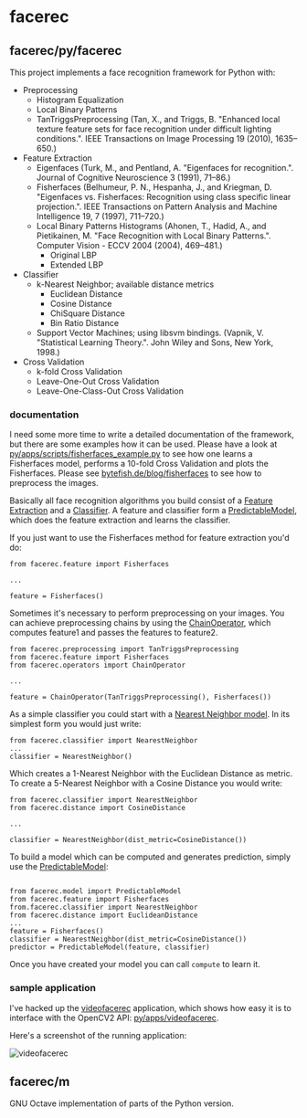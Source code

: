# facerec #

## facerec/py/facerec ##

This project implements a face recognition framework for Python with:

* Preprocessing
    * Histogram Equalization
    * Local Binary Patterns
    * TanTriggsPreprocessing (Tan, X., and Triggs, B. "Enhanced local texture feature sets for face recognition under difficult lighting conditions.". IEEE Transactions on Image Processing 19 (2010), 1635–650.)
* Feature Extraction
    * Eigenfaces (Turk, M., and Pentland, A. "Eigenfaces for recognition.". Journal of Cognitive Neuroscience 3 (1991), 71–86.)
    * Fisherfaces (Belhumeur, P. N., Hespanha, J., and Kriegman, D. "Eigenfaces vs. Fisherfaces: Recognition using class specific linear projection.". IEEE Transactions on Pattern Analysis and Machine Intelligence 19, 7 (1997), 711–720.)
    * Local Binary Patterns Histograms (Ahonen, T., Hadid, A., and Pietikainen, M. "Face Recognition with Local Binary Patterns.". Computer Vision - ECCV 2004 (2004), 469–481.)
        * Original LBP
        * Extended LBP
* Classifier
    * k-Nearest Neighbor; available distance metrics
        * Euclidean Distance
        * Cosine Distance
        * ChiSquare Distance
        * Bin Ratio Distance
    * Support Vector Machines; using libsvm bindings. (Vapnik, V. "Statistical Learning Theory.". John Wiley and Sons, New York, 1998.)
* Cross Validation
    * k-fold Cross Validation
    * Leave-One-Out Cross Validation
    * Leave-One-Class-Out Cross Validation

### documentation ###

I need some more time to write a detailed documentation of the framework, but there are some examples how it can be used. Please have a look at [py/apps/scripts/fisherfaces_example.py](https://github.com/bytefish/facerec/blob/master/py/apps/scripts/fisherfaces_example.py) to see how one learns a Fisherfaces model, performs a 10-fold Cross Validation and plots the Fisherfaces. Please see [bytefish.de/blog/fisherfaces](http://www.bytefish.de/blog/fisherfaces) to see how to preprocess the images.

Basically all face recognition algorithms you build consist of a [Feature Extraction](https://github.com/bytefish/facerec/blob/master/py/facerec/feature.py) and a [Classifier](https://github.com/bytefish/facerec/blob/master/py/facerec/classifier.py). A feature and classifier form a [PredictableModel](https://github.com/bytefish/facerec/blob/master/py/facerec/model.py), which does the feature extraction and learns the classifier.

If you just want to use the Fisherfaces method for feature extraction you'd do:

```
from facerec.feature import Fisherfaces

...

feature = Fisherfaces()
```

Sometimes it's necessary to perform preprocessing on your images. You can achieve preprocessing chains by using the [ChainOperator](https://github.com/bytefish/facerec/blob/master/py/facerec/operators.py), which computes feature1 and passes the features to feature2. 

```
from facerec.preprocessing import TanTriggsPreprocessing
from facerec.feature import Fisherfaces
from facerec.operators import ChainOperator

...

feature = ChainOperator(TanTriggsPreprocessing(), Fisherfaces())
```
As a simple classifier you could start with a [Nearest Neighbor model](https://github.com/bytefish/facerec/blob/master/py/facerec/classifier.py). In its simplest form you would just write:

```
from facerec.classifier import NearestNeighbor
...
classifier = NearestNeighbor()
```

Which creates a 1-Nearest Neighbor with the Euclidean Distance as metric. To create a 5-Nearest Neighbor with a Cosine Distance you would write:

```
from facerec.classifier import NearestNeighbor
from facerec.distance import CosineDistance

...

classifier = NearestNeighbor(dist_metric=CosineDistance())
```

To build a model which can be computed and generates prediction, simply use the [PredictableModel](https://github.com/bytefish/facerec/blob/master/py/facerec/model.py):

```

from facerec.model import PredictableModel
from facerec.feature import Fisherfaces
from.facerec.classifier import NearestNeighbor
from facerec.distance import EuclideanDistance
...
feature = Fisherfaces()
classifier = NearestNeighbor(dist_metric=CosineDistance())
predictor = PredictableModel(feature, classifier)
```

Once you have created your model you can call `compute` to learn it.

### sample application ###

I've hacked up the [videofacerec](https://github.com/bytefish/facerec/tree/master/py/apps/videofacerec) application, which shows how easy it is to interface with the OpenCV2 API: [py/apps/videofacerec](https://github.com/bytefish/facerec/tree/master/py/apps/videofacerec).

Here's a screenshot of the running application:

![videofacerec](https://github.com/bytefish/facerec/raw/master/py/apps/videofacerec/app_screenshot.jpg "videofacerec")

## facerec/m ##

GNU Octave implementation of parts of the Python version.
